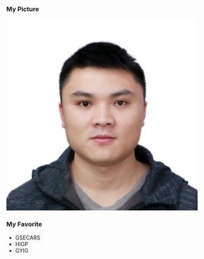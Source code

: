 <!DOCTYPE html>
<html>
<head>
	<title>Homepage</title>
</head>
<body>
	<h3>My Picture</h3>
	<img src="headshot.JPG"></img>
	<h3>My Favorite</h3>
	<ul>
		<li>GSECARS</li>
		<li>HIGP</li>
		<li>GYIG</li>
	</ul>
</body>
<html>
